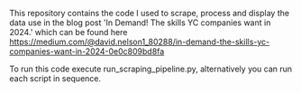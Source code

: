 This repository contains the code I used to scrape, process and display the
data use in the blog post 'In Demand! The skills YC companies want in 2024.'
which can be found here
https://medium.com/@david.nelson1_80288/in-demand-the-skills-yc-companies-want-in-2024-0e0c809bd8fa

To run this code execute run_scraping_pipeline.py, alternatively you can run
each script in sequence. 
